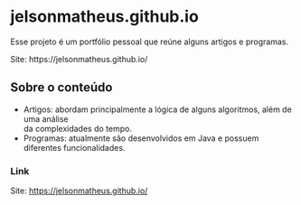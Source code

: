 # jelsonmatheus.github.io
<p>Esse projeto é um portfólio pessoal que reúne alguns artigos e programas.</p>
<p>Site: https://jelsonmatheus.github.io/</p>

## Sobre o conteúdo
* Artigos: abordam principalmente a lógica de alguns algoritmos, além de uma análise<br>
da complexidades do tempo.
* Programas: atualmente são desenvolvidos em Java e possuem diferentes funcionalidades.

### Link
Site: https://jelsonmatheus.github.io/

